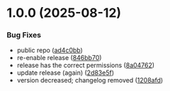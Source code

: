# 1.0.0 (2025-08-12)


### Bug Fixes

* public repo ([ad4c0bb](https://github.com/jeeyoungk/doctor/commit/ad4c0bb6baec03f5f6a5f87e899996b157327156))
* re-enable release ([846bb70](https://github.com/jeeyoungk/doctor/commit/846bb7088be94695111f682859298cbeac7b946f))
* release has the correct permissions ([8a04762](https://github.com/jeeyoungk/doctor/commit/8a0476299fdea417d8a0f705f26122d6c624d332))
* update release (again) ([2d83e5f](https://github.com/jeeyoungk/doctor/commit/2d83e5f19961529ce9971c4b5deedd73b22000b6))
* version decreased; changelog removed ([1208afd](https://github.com/jeeyoungk/doctor/commit/1208afd0a29bb4ea3b1a9eb7839eac32dd69fd6c))
